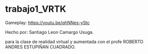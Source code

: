 # trabajo1_VRTK

Gameplay: https://youtu.be/qhNNes-yStc

Hecho por: Santiago Leon Camargo Usuga.

para la clase de realidad virtual y aumentada con el profe ROBERTO ANDRES ESTUPIÑAN CUADRADO.
